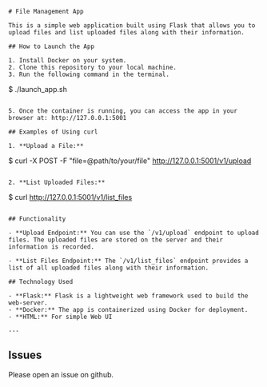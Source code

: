 ```
# File Management App

This is a simple web application built using Flask that allows you to upload files and list uploaded files along with their information.

## How to Launch the App

1. Install Docker on your system.
2. Clone this repository to your local machine.
3. Run the following command in the terminal. 

   ```
   $ ./launch_app.sh
   ```

5. Once the container is running, you can access the app in your browser at: http://127.0.0.1:5001

## Examples of Using curl

1. **Upload a File:**
   ```
   $ curl -X POST -F "file=@path/to/your/file" http://127.0.0.1:5001/v1/upload
   ```

2. **List Uploaded Files:**
   ```
   $ curl http://127.0.0.1:5001/v1/list_files
   ```

## Functionality

- **Upload Endpoint:** You can use the `/v1/upload` endpoint to upload files. The uploaded files are stored on the server and their information is recorded.

- **List Files Endpoint:** The `/v1/list_files` endpoint provides a list of all uploaded files along with their information.

## Technology Used

- **Flask:** Flask is a lightweight web framework used to build the web-server.
- **Docker:** The app is containerized using Docker for deployment.
- **HTML:** For simple Web UI

---

```
## Issues
Please open an issue on github.
